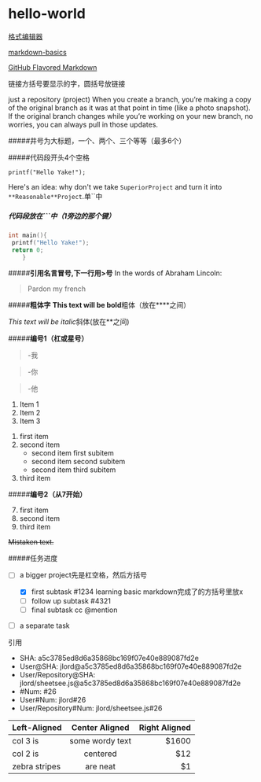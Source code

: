 hello-world
===========
[格式编辑器](https://www.zybuluo.com/mdeditor)

[markdown-basics](https://help.github.com/articles/markdown-basics)

[GitHub Flavored Markdown](https://help.github.com/articles/github-flavored-markdown)

链接[]()方括号要显示的字，圆括号放链接

just a repository (project)
When you create a branch, you’re making a copy of the original branch as it was at that point in time (like a photo snapshot). If the original branch changes while you’re working on your new branch, no worries, you can always pull in those updates.

#####井号为大标题，一个、两个、三个等等（最多6个）


#####代码段开头4个空格

    printf("Hello Yake!");
   
Here's an idea: why don't we take `SuperiorProject` and turn it into `**Reasonable**Project`.单``中
 
##### 代码段放在```中（1旁边的那个键）
```c 
int main(){
 printf("Hello Yake!");
 return 0;
    }
```


    
#####**引用名言冒号,下一行用>号**
In the words of Abraham Lincoln:
> Pardon my french


#####**粗体字**
**This text will be bold**粗体（放在****之间）

*This text will be italic*斜体(放在**之间)


#####**编号1（杠或星号）**

>-我

>-你

>-他


1. Item 1
2. Item 2
3. Item 3


<ol>
  <li>first item</li>
  <li>second item      <!-- Look, the closing </li> tag is not placed here! -->
    <ul>
      <li>second item first subitem</li>
      <li>second item second subitem</li>
      <li>second item third subitem</li>
    </ul>
  </li>                <!-- Here is the closing </li> tag -->
  <li>third item</li>
</ol>


#####**编号2（从7开始）**
<ol start="7">
  <li>first item</li>
  <li>second item</li>
  <lI>third item</li>
</ol>

~~Mistaken text.~~



#####任务进度    
- [ ] a bigger project先是杠空格，然后方括号
  - [x] first subtask #1234 learning basic markdown完成了的方括号里放x
  - [ ] follow up subtask #4321
  - [ ] final subtask cc @mention
- [ ] a separate task



引用
* SHA: a5c3785ed8d6a35868bc169f07e40e889087fd2e
* User@SHA: jlord@a5c3785ed8d6a35868bc169f07e40e889087fd2e
* User/Repository@SHA: jlord/sheetsee.js@a5c3785ed8d6a35868bc169f07e40e889087fd2e
* #Num: #26
* User#Num: jlord#26
* User/Repository#Num: jlord/sheetsee.js#26 



| Left-Aligned  | Center Aligned  | Right Aligned |
| :------------ |:---------------:| -----:|
| col 3 is      | some wordy text | $1600 |
| col 2 is      | centered        |   $12 |
| zebra stripes | are neat        |    $1 |

